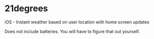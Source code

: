 21degrees
=========

iOS - Instant weather based on user location with home screen updates 


Does not include batteries. You will have to figure that out yourself.